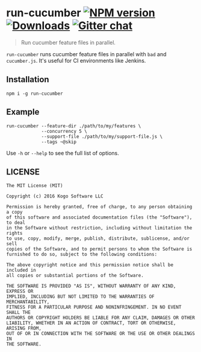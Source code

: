 # run-cucumber [![NPM version][npm-image]][npm-url] [![Downloads][downloads-image]][npm-url] [![Gitter chat][gitter-image]][gitter-url]
> Run cucumber feature files in parallel.

`run-cucumber` runs cucumber feature files in parallel with `bad` and `cucumber.js`.  It's useful for CI environments like Jenkins.

## Installation

`npm i -g run-cucumber`

## Example

```
run-cucumber --feature-dir ./path/to/my/features \
             --concurrency 5 \
             --support-file ./path/to/my/support-file.js \
             --tags ~@skip
```

Use `-h` or `--help` to see the full list of options.

## LICENSE
``````
The MIT License (MIT)

Copyright (c) 2016 Kogo Software LLC

Permission is hereby granted, free of charge, to any person obtaining a copy
of this software and associated documentation files (the "Software"), to deal
in the Software without restriction, including without limitation the rights
to use, copy, modify, merge, publish, distribute, sublicense, and/or sell
copies of the Software, and to permit persons to whom the Software is
furnished to do so, subject to the following conditions:

The above copyright notice and this permission notice shall be included in
all copies or substantial portions of the Software.

THE SOFTWARE IS PROVIDED "AS IS", WITHOUT WARRANTY OF ANY KIND, EXPRESS OR
IMPLIED, INCLUDING BUT NOT LIMITED TO THE WARRANTIES OF MERCHANTABILITY,
FITNESS FOR A PARTICULAR PURPOSE AND NONINFRINGEMENT. IN NO EVENT SHALL THE
AUTHORS OR COPYRIGHT HOLDERS BE LIABLE FOR ANY CLAIM, DAMAGES OR OTHER
LIABILITY, WHETHER IN AN ACTION OF CONTRACT, TORT OR OTHERWISE, ARISING FROM,
OUT OF OR IN CONNECTION WITH THE SOFTWARE OR THE USE OR OTHER DEALINGS IN
THE SOFTWARE.
``````

[downloads-image]: http://img.shields.io/npm/dm/run-cucumber.svg
[npm-url]: https://npmjs.org/package/run-cucumber
[npm-image]: http://img.shields.io/npm/v/run-cucumber.svg

[gitter-url]: https://gitter.im/kogosoftwarellc/run-cucumber
[gitter-image]: https://badges.gitter.im/kogosoftwarellc/run-cucumber.png
[screencast-image]: ./cast.gif?raw=true "Screencast of run-cucumber being used in a terminal window"
[react-image]: ./react-logo.png "React is awesome!"
